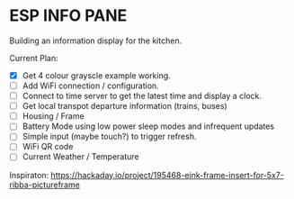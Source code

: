 # ESP INFO PANE

Building an information display for the kitchen.

Current Plan:

* [x] Get 4 colour grayscle example working.
* [ ] Add WiFi connection / configuration.
* [ ] Connect to time server to get the latest time and display a clock.
* [ ] Get local transpot departure information (trains, buses)
* [ ] Housing / Frame
* [ ] Battery Mode using low power sleep modes and infrequent updates
* [ ] Simple input (maybe touch?) to trigger refresh.
* [ ] WiFi QR code
* [ ] Current Weather / Temperature

Inspiraton: <https://hackaday.io/project/195468-eink-frame-insert-for-5x7-ribba-pictureframe>
